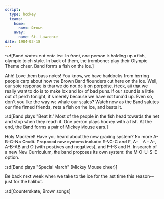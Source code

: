 ```yaml
---
script:
  type: hockey
  teams:
    home:
      name: Brown
    away:
      name: St. Lawrence
date: 1984-02-18
---
```


:sd[Band skates out onto ice. In front, one person is holding up a fish, olympic torch style. In back of them, the trombones play their Olympic Theme cheer. Band forms a fish on the ice.]

Ahh! Love them bass notes! You know, we have haddocks from herring people carp about how the Brown Band flounders out here on the ice. Well, our sole response is that we do not do it on porpoise. Heck, all that we really want to do is to make lox and lox of bad puns. If our sound is a little out of perch tonight, it's merely because we have not tuna'd up. Even so, don't you like the way we whale our scales? Watch now as the Band salutes our fine finned friends, nets a fish on the ice, and beats it.

:sd[Band plays "Beat It." Most of the people in the fish head towards the net and stop when they reach it. One person plays hockey with a fish. At the end, the Band forms a pair of Mickey Mouse ears.]

Holy Mackerel! Have you heard about the new grading system? No more A-B-C-No Credit. Proposed new systems include: E-VG-G and F, A+ - A - A-, A-B-AB and O (with positives and negatives), and F-I-S and H. In search of a new New Curriculum, the band proposes its own system: the M-O-U-S-E option.

:sd[Band plays "Special March" (Mickey Mouse cheer)]

Be back next week when we take to the ice for the last time this season--just for the halibut.

:sd[Counterskate, Brown songs]
